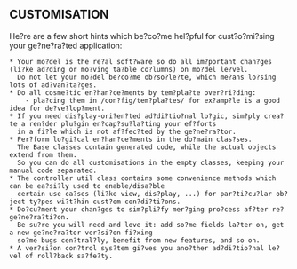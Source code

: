 CUSTOMISATION
-------------
He?re are a few short hints which be?co?me hel?pful for cust?o?mi?sing your ge?ne?ra?ted application:

    * Your mo?del is the re?al soft?ware so do all im?portant chan?ges (li?ke ad?ding or mo?ving ta?ble co?lumns) on mo?del le?vel.
      Do not let your mo?del be?co?me ob?so?le?te, which me?ans lo?sing lots of ad?van?ta?ges.
    * Do all cosme?tic en?han?ce?ments by tem?pla?te over?ri?ding:
        - pla?cing them in /con?fig/tem?pla?tes/ for ex?amp?le is a good idea for de?ve?lop?ment.
    * If you need dis?play-ori?en?ted ad?di?tio?nal lo?gic, sim?ply crea?te a ren?der plu?gin en?cap?su?la?ting your ef?forts
      in a fi?le which is not af?fec?ted by the ge?ne?ra?tor.
    * Per?form lo?gi?cal en?han?ce?ments in the do?main clas?ses.
      The Base classes contain generated code, while the actual objects extend from them.
      So you can do all customisations in the empty classes, keeping your manual code separated.
    * The controller util class contains some convenience methods which can be ea?si?ly used to enable/disa?ble
      certain use ca?ses (li?ke view, dis?play, ...) for par?ti?cu?lar ob?ject ty?pes wi?t?hin cust?om con?di?ti?ons.
    * Do?cu?ment your chan?ges to sim?pli?fy mer?ging pro?cess af?ter re?ge?ne?ra?ti?on.
      Be su?re you will need and love it: add so?me fields la?ter on, get a new ge?ne?ra?tor ver?si?on fi?xing
      so?me bugs cen?tral?ly, benefit from new features, and so on.
    * A ver?si?on con?trol sys?tem gi?ves you ano?ther ad?di?tio?nal le?vel of roll?back sa?fe?ty.

